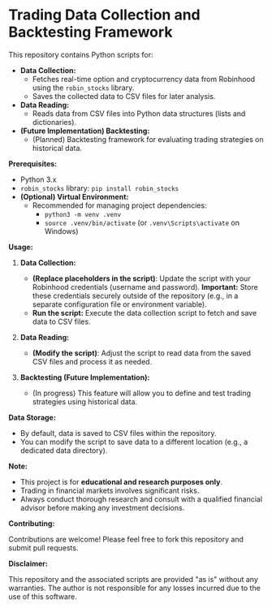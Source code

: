 # Trading Data Collection and Backtesting Framework

This repository contains Python scripts for:

* **Data Collection:** 
    - Fetches real-time option and cryptocurrency data from Robinhood using the `robin_stocks` library.
    - Saves the collected data to CSV files for later analysis.
* **Data Reading:** 
    - Reads data from CSV files into Python data structures (lists and dictionaries).
* **(Future Implementation) Backtesting:** 
    - (Planned) Backtesting framework for evaluating trading strategies on historical data.

**Prerequisites:**

- Python 3.x
- `robin_stocks` library: `pip install robin_stocks`
- **(Optional) Virtual Environment:** 
    - Recommended for managing project dependencies: 
        - `python3 -m venv .venv`
        - `source .venv/bin/activate` (or `.venv\Scripts\activate` on Windows)

**Usage:**

1. **Data Collection:**
   - **(Replace placeholders in the script)**: Update the script with your Robinhood credentials (username and password). **Important:** Store these credentials securely outside of the repository (e.g., in a separate configuration file or environment variable).
   - **Run the script:** Execute the data collection script to fetch and save data to CSV files.

2. **Data Reading:**
   - **(Modify the script)**: Adjust the script to read data from the saved CSV files and process it as needed.

3. **Backtesting (Future Implementation):** 
   - (In progress) This feature will allow you to define and test trading strategies using historical data.

**Data Storage:**

- By default, data is saved to CSV files within the repository. 
- You can modify the script to save data to a different location (e.g., a dedicated data directory).

**Note:**

- This project is for **educational and research purposes only**. 
- Trading in financial markets involves significant risks. 
- Always conduct thorough research and consult with a qualified financial advisor before making any investment decisions.

**Contributing:**

Contributions are welcome! Please feel free to fork this repository and submit pull requests.

**Disclaimer:**

This repository and the associated scripts are provided "as is" without any warranties. The author is not responsible for any losses incurred due to the use of this software.
